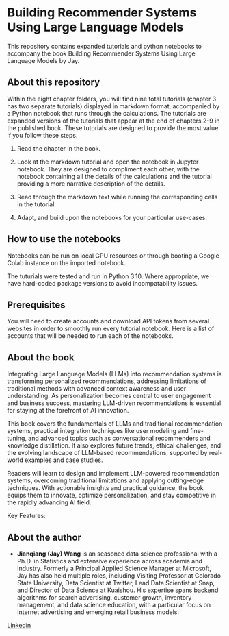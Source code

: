 # Building Recommender Systems Using Large Language Models

This repository contains expanded tutorials and python notebooks to accompany the book Building Recommender Systems Using Large Language Models by Jay.

## About this repository

Within the eight chapter folders, you will find nine total tutorials (chapter 3 has two separate tutorials) displayed in markdown format, accompanied by a Python notebook that runs through the calculations. The tutorials are expanded versions of the tutorials that appear at the end of chapters 2-9 in the published book. These tutorials are designed to provide the most value if you follow these steps.

1. Read the chapter in the book.

2. Look at the markdown tutorial and open the notebook in Jupyter notebook. They are designed to compliment each other, with the notebook containing all the details of the calculations and the tutorial providing a more narrative description of the details. 

3. Read through the markdown text while running the corresponding cells in the tutorial.

4. Adapt, and build upon the notebooks for your particular use-cases.

## How to use the notebooks

Notebooks can be run on local GPU resources or through booting a Google Colab instance on the imported notebook. 

The tuturials were tested and run in Python 3.10. Where appropriate, we have hard-coded package versions to avoid incompatability issues. 

## Prerequisites

You will need to create accounts and download API tokens from several websites in order to smoothly run every tutorial notebook. Here is a list of accounts that will be needed to run each of the notebooks.


## About the book

Integrating Large Language Models (LLMs) into recommendation systems is transforming personalized recommendations, addressing limitations of traditional methods with advanced context awareness and user understanding. As personalization becomes central to user engagement and business success, mastering LLM-driven recommendations is essential for staying at the forefront of AI innovation.

This book covers the fundamentals of LLMs and traditional recommendation systems, practical integration techniques like user modeling and fine-tuning, and advanced topics such as conversational recommenders and knowledge distillation. It also explores future trends, ethical challenges, and the evolving landscape of LLM-based recommendations, supported by real-world examples and case studies.

Readers will learn to design and implement LLM-powered recommendation systems, overcoming traditional limitations and applying cutting-edge techniques. With actionable insights and practical guidance, the book equips them to innovate, optimize personalization, and stay competitive in the rapidly advancing AI field.


Key Features:



## About the author

* **Jianqiang (Jay) Wang** is an seasoned data science professional with a Ph.D. in Statistics and extensive experience across academia and industry. Formerly a Principal Applied Science Manager at Microsoft, Jay has also held multiple roles, including Visiting Professor at Colorado State University, Data Scientist at Twitter, Lead Data Scientist at Snap, and Director of Data Science at Kuaishou. His expertise spans backend algorithms for search advertising, customer growth, inventory management, and data science education, with a particular focus on internet advertising and emerging retail business models.


[Linkedin](https://www.linkedin.com/in/jay-jianqiang-wang-78a6726/)
